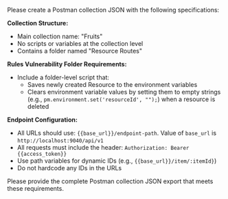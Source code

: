 Please create a Postman collection JSON with the following specifications:

**Collection Structure:**
- Main collection name: "Fruits"
- No scripts or variables at the collection level
- Contains a folder named "Resource Routes"

**Rules Vulnerability Folder Requirements:**
- Include a folder-level script that:
  - Saves newly created Resource to the environment variables
  - Clears environment variable values by setting them to empty strings (e.g., `pm.environment.set('resourceId', "");`) when a resource is deleted
  
**Endpoint Configuration:**
- All URLs should use: `{{base_url}}/endpoint-path`. Value of `base_url` is `http://localhost:9040/api/v1`
- All requests must include the header: `Authorization: Bearer {{access_token}}`
- Use path variables for dynamic IDs (e.g., `{{base_url}}/item/:itemId}`)
- Do not hardcode any IDs in the URLs

Please provide the complete Postman collection JSON export that meets these requirements.